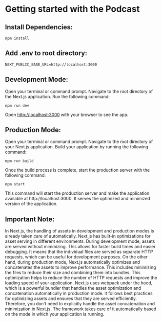 # Getting started with the Podcast

## Install Dependencies:

```
npm install
```

## Add .env to root directory:

```
NEXT_PUBLIC_BASE_URL=http://localhost:3000
```

## Development Mode:

Open your terminal or command prompt.
Navigate to the root directory of the Next.js application.
Run the following command:

```
npm run dev
```

Open [http://localhost:3000](http://localhost:3000) with your browser to see the app.

## Production Mode:

Open your terminal or command prompt.
Navigate to the root directory of your Next.js application.
Build your application by running the following command:

```
npm run build
```

Once the build process is complete, start the production server with the following command:

```
npm start
```

This command will start the production server and make the application available at http://localhost:3000. It serves the optimized and minimized version of the application.

## Important Note:

In Next.js, the handling of assets in development and production modes is already taken care of automatically. Next.js has built-in optimizations for asset serving in different environments.
During development mode, assets are served without minimizing. This allows for faster build times and easier debugging. It means that the individual files are served as separate HTTP requests, which can be useful for development purposes.
On the other hand, during production mode, Next.js automatically optimizes and concatenates the assets to improve performance. This includes minimizing the files to reduce their size and combining them into bundles. This optimization helps to reduce the number of HTTP requests and improve the loading speed of your application.
Next.js uses webpack under the hood, which is a powerful bundler that handles the asset optimization and concatenation automatically in production mode. It follows best practices for optimizing assets and ensures that they are served efficiently.
Therefore, you don't need to explicitly handle the asset concatenation and minimization in Next.js. The framework takes care of it automatically based on the mode in which your application is running.
